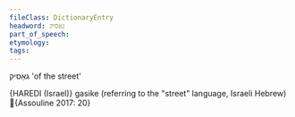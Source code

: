 ```yaml
---
fileClass: DictionaryEntry
headword: גאַסיק
part_of_speech: 
etymology: 
tags: 
---
```

גאַסיק
'of the street'

{HAREDI (Israel)}
gasike (referring to the "street" language, Israeli Hebrew) {Assouline 2017: 20}